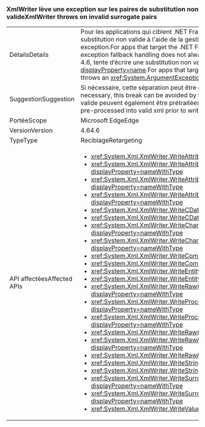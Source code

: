 ### <a name="xmlwriter-throws-on-invalid-surrogate-pairs"></a><span data-ttu-id="ae647-101">XmlWriter lève une exception sur les paires de substitution non valide</span><span class="sxs-lookup"><span data-stu-id="ae647-101">XmlWriter throws on invalid surrogate pairs</span></span>

|   |   |
|---|---|
|<span data-ttu-id="ae647-102">Détails</span><span class="sxs-lookup"><span data-stu-id="ae647-102">Details</span></span>|<span data-ttu-id="ae647-103">Pour les applications qui ciblent .NET Framework 4.5.2 ou des versions antérieures, l'écriture d'une paire de substitution non valide à l'aide de la gestion des stratégies de secours des exceptions ne lève pas toujours une exception.</span><span class="sxs-lookup"><span data-stu-id="ae647-103">For apps that target the .NET Framework 4.5.2 or previous versions, writing an invalid surrogate pair using exception fallback handling does not always throw an exception.</span></span> <span data-ttu-id="ae647-104">Pour les applications qui ciblent le .NET Framework 4.6, tente d’écrire une substitution non valides paire lève une <xref:System.ArgumentException?displayProperty=name>.</span><span class="sxs-lookup"><span data-stu-id="ae647-104">For apps that target the .NET Framework 4.6, attempting to write an invalid surrogate pair throws an <xref:System.ArgumentException?displayProperty=name>.</span></span>|
|<span data-ttu-id="ae647-105">Suggestion</span><span class="sxs-lookup"><span data-stu-id="ae647-105">Suggestion</span></span>|<span data-ttu-id="ae647-106">Si nécessaire, cette séparation peut être évité en ciblant le .NET Framework 4.5.2 ou une version antérieure.</span><span class="sxs-lookup"><span data-stu-id="ae647-106">If necessary, this break can be avoided by targeting the .NET Framework 4.5.2 or earlier.</span></span> <span data-ttu-id="ae647-107">Les paires de substitution non valide peuvent également être prétraitées en xml valid avant de les écrire.</span><span class="sxs-lookup"><span data-stu-id="ae647-107">Alternatively, invalid surrogate pairs can be pre-processed into valid xml prior to writing them.</span></span>|
|<span data-ttu-id="ae647-108">Portée</span><span class="sxs-lookup"><span data-stu-id="ae647-108">Scope</span></span>|<span data-ttu-id="ae647-109">Microsoft Edge</span><span class="sxs-lookup"><span data-stu-id="ae647-109">Edge</span></span>|
|<span data-ttu-id="ae647-110">Version</span><span class="sxs-lookup"><span data-stu-id="ae647-110">Version</span></span>|<span data-ttu-id="ae647-111">4.6</span><span class="sxs-lookup"><span data-stu-id="ae647-111">4.6</span></span>|
|<span data-ttu-id="ae647-112">Type</span><span class="sxs-lookup"><span data-stu-id="ae647-112">Type</span></span>|<span data-ttu-id="ae647-113">Reciblage</span><span class="sxs-lookup"><span data-stu-id="ae647-113">Retargeting</span></span>|
|<span data-ttu-id="ae647-114">API affectées</span><span class="sxs-lookup"><span data-stu-id="ae647-114">Affected APIs</span></span>|<ul><li><xref:System.Xml.XmlWriter.WriteAttributeString(System.String,System.String)?displayProperty=nameWithType></li><li><xref:System.Xml.XmlWriter.WriteAttributeString(System.String,System.String,System.String)?displayProperty=nameWithType></li><li><xref:System.Xml.XmlWriter.WriteAttributeString(System.String,System.String,System.String,System.String)?displayProperty=nameWithType></li><li><xref:System.Xml.XmlWriter.WriteAttributeStringAsync(System.String,System.String,System.String,System.String)?displayProperty=nameWithType></li><li><xref:System.Xml.XmlWriter.WriteCData(System.String)?displayProperty=nameWithType></li><li><xref:System.Xml.XmlWriter.WriteCDataAsync(System.String)?displayProperty=nameWithType></li><li><xref:System.Xml.XmlWriter.WriteChars(System.Char[],System.Int32,System.Int32)?displayProperty=nameWithType></li><li><xref:System.Xml.XmlWriter.WriteCharsAsync(System.Char[],System.Int32,System.Int32)?displayProperty=nameWithType></li><li><xref:System.Xml.XmlWriter.WriteComment(System.String)?displayProperty=nameWithType></li><li><xref:System.Xml.XmlWriter.WriteCommentAsync(System.String)?displayProperty=nameWithType></li><li><xref:System.Xml.XmlWriter.WriteEntityRef(System.String)?displayProperty=nameWithType></li><li><xref:System.Xml.XmlWriter.WriteEntityRefAsync(System.String)?displayProperty=nameWithType></li><li><xref:System.Xml.XmlWriter.WriteRaw(System.Char[],System.Int32,System.Int32)?displayProperty=nameWithType></li><li><xref:System.Xml.XmlWriter.WriteProcessingInstruction(System.String,System.String)?displayProperty=nameWithType></li><li><xref:System.Xml.XmlWriter.WriteProcessingInstructionAsync(System.String,System.String)?displayProperty=nameWithType></li><li><xref:System.Xml.XmlWriter.WriteRaw(System.String)?displayProperty=nameWithType></li><li><xref:System.Xml.XmlWriter.WriteRawAsync(System.Char[],System.Int32,System.Int32)?displayProperty=nameWithType></li><li><xref:System.Xml.XmlWriter.WriteRawAsync(System.String)?displayProperty=nameWithType></li><li><xref:System.Xml.XmlWriter.WriteString(System.String)?displayProperty=nameWithType></li><li><xref:System.Xml.XmlWriter.WriteStringAsync(System.String)?displayProperty=nameWithType></li><li><xref:System.Xml.XmlWriter.WriteSurrogateCharEntity(System.Char,System.Char)?displayProperty=nameWithType></li><li><xref:System.Xml.XmlWriter.WriteSurrogateCharEntityAsync(System.Char,System.Char)?displayProperty=nameWithType></li><li><xref:System.Xml.XmlWriter.WriteValue(System.String)?displayProperty=nameWithType></li></ul>|

